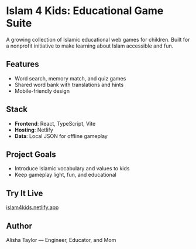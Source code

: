# Islam 4 Kids: Educational Game Suite

A growing collection of Islamic educational web games for children. Built for a nonprofit initiative to make learning about Islam accessible and fun.

## Features
- Word search, memory match, and quiz games
- Shared word bank with translations and hints
- Mobile-friendly design

## Stack
- **Frontend**: React, TypeScript, Vite
- **Hosting**: Netlify
- **Data**: Local JSON for offline gameplay

## Project Goals
- Introduce Islamic vocabulary and values to kids
- Keep gameplay light, fun, and educational

## Try It Live
[islam4kids.netlify.app](https://islam4kids.netlify.app)

## Author
Alisha Taylor — Engineer, Educator, and Mom

